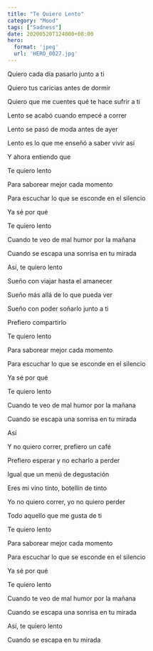 ```yaml
---
title: "Te Quiero Lento"
category: "Mood"
tags: ["Sadness"]
date: 20200520T124000+08:00
hero:
  format: 'jpeg'
  url: 'HERO_0027.jpg'
---
```

Quiero cada día pasarlo junto a ti

Quiero tus caricias antes de dormir

Quiero que me cuentes qué te hace sufrir a ti

Lento se acabó cuando empecé a correr

Lento se pasó de moda antes de ayer

Lento es lo que me enseñó a saber vivir así

Y ahora entiendo que

Te quiero lento

Para saborear mejor cada momento

Para escuchar lo que se esconde en el silencio

Ya sé por qué

Te quiero lento

Cuando te veo de mal humor por la mañana

Cuando se escapa una sonrisa en tu mirada

Así, te quiero lento

Sueño con viajar hasta el amanecer

Sueño más allá de lo que pueda ver

Sueño con poder soñarlo junto a ti

Prefiero compartirlo

Te quiero lento

Para saborear mejor cada momento

Para escuchar lo que se esconde en el silencio

Ya sé por qué

Te quiero lento

Cuando te veo de mal humor por la mañana

Cuando se escapa una sonrisa en tu mirada

Así

Y no quiero correr, prefiero un café

Prefiero esperar y no echarlo a perder

Igual que un menú de degustación

Eres mi vino tinto, botellín de tinto

Yo no quiero correr, yo no quiero perder

Todo aquello que me gusta de ti

Te quiero lento

Para saborear mejor cada momento

Para escuchar lo que se esconde en el silencio

Ya sé por qué

Te quiero lento

Cuando te veo de mal humor por la mañana

Cuando se escapa una sonrisa en tu mirada

Así, te quiero lento

Cuando se escapa en tu mirada
